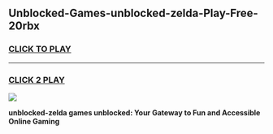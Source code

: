 
## Unblocked-Games-unblocked-zelda-Play-Free-20rbx
<h3>
<a href="https://premium76.site?title=unblocked-zelda&ref=20M">CLICK TO PLAY</a></h3>
<hr>

<h3>
<a href="https://premium76.site?title=unblocked-zelda&ref=20M">CLICK 2 PLAY</a>
  
</h3>

<a href="https://premium76.site?title=unblocked-zelda&ref=19M"><img src="https://clearcache.store/games.png"></a>


**unblocked-zelda games unblocked: Your Gateway to Fun and Accessible Online Gaming**
